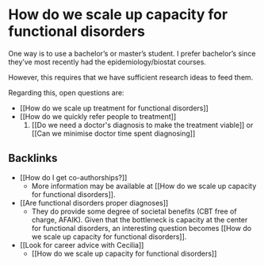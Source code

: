 # How do we scale up capacity for functional disorders
One way is to use a bachelor’s or master’s student. I prefer bachelor’s since they’ve most recently had the epidemiology/biostat courses. 

However, this requires that we have sufficient research ideas to feed them. 

Regarding this, open questions are:
* [[How do we scale up treatment for functional disorders]]
* [[How do we quickly refer people to treatment]]
	1. [[Do we need a doctor's diagnosis to make the treatment viable]] or [[Can we minimise doctor time spent diagnosing]]

## Backlinks
* [[How do I get co-authorships?]]
	* More information may be available at [[How do we scale up capacity for functional disorders]].
* [[Are functional disorders proper diagnoses]]
	* They do provide some degree of societal benefits (CBT free of charge, AFAIK). Given that the bottleneck is capacity at the center for functional disorders, an interesting question becomes [[How do we scale up capacity for functional disorders]].
* [[Look for career advice with Cecilia]]
	* [[How do we scale up capacity for functional disorders]]

<!-- #service -->

<!-- {BearID:31125019-7D50-4860-8F69-4AFB25CED1F3-15756-0000130BBD195C42} -->
